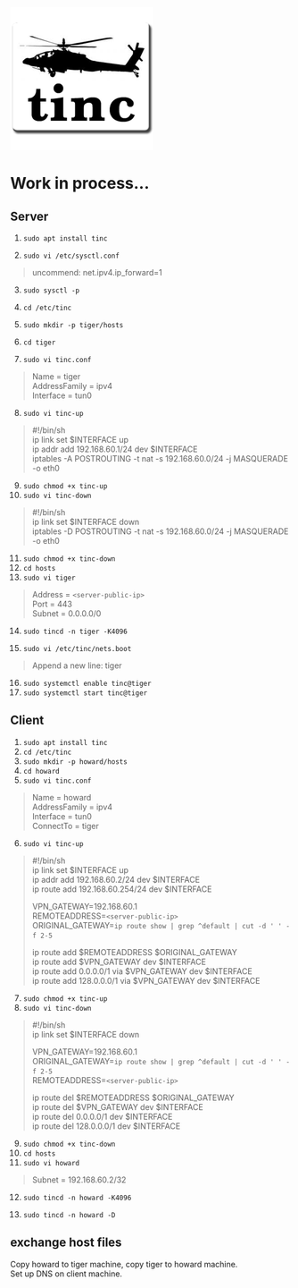 ![picture](tinc-icon.png)

# Work in process...
  
## Server

1. `sudo apt install tinc`

2. `sudo vi /etc/sysctl.conf`

> uncommend: net.ipv4.ip_forward=1

3. `sudo sysctl -p`


4. `cd /etc/tinc`
5. `sudo mkdir -p tiger/hosts`
6. `cd tiger`
7. `sudo vi tinc.conf`

> Name = tiger  
> AddressFamily = ipv4  
> Interface = tun0  

8. `sudo vi tinc-up`

> #!/bin/sh  
> ip link set $INTERFACE up  
> ip addr add 192.168.60.1/24 dev $INTERFACE  
> iptables -A POSTROUTING -t nat -s 192.168.60.0/24 -j MASQUERADE -o eth0  

9. `sudo chmod +x tinc-up`
10. `sudo vi tinc-down`

> #!/bin/sh  
> ip link set $INTERFACE down  
> iptables -D POSTROUTING -t nat -s 192.168.60.0/24 -j MASQUERADE -o eth0  

11. `sudo chmod +x tinc-down`
12. `cd hosts`
13. `sudo vi tiger`

> Address = `<server-public-ip>`  
> Port = 443  
> Subnet = 0.0.0.0/0  

14. `sudo tincd -n tiger -K4096`

15. `sudo vi /etc/tinc/nets.boot`

> Append a new line: tiger  

16. `sudo systemctl enable tinc@tiger`
17. `sudo systemctl start tinc@tiger`


## Client

1. `sudo apt install tinc`
2. `cd /etc/tinc`
3. `sudo mkdir -p howard/hosts`
4. `cd howard`
5. `sudo vi tinc.conf`

> Name = howard  
> AddressFamily = ipv4  
> Interface = tun0  
> ConnectTo = tiger  

6. `sudo vi tinc-up`

> #!/bin/sh  
> ip link set $INTERFACE up  
> ip addr add 192.168.60.2/24 dev $INTERFACE  
> ip route add 192.168.60.254/24 dev $INTERFACE  
>   
> VPN_GATEWAY=192.168.60.1  
> REMOTEADDRESS=`<server-public-ip>`  
> ORIGINAL_GATEWAY=`ip route show | grep ^default | cut -d ' ' -f 2-5`  
>   
> ip route add $REMOTEADDRESS $ORIGINAL_GATEWAY  
> ip route add $VPN_GATEWAY dev $INTERFACE  
> ip route add 0.0.0.0/1 via $VPN_GATEWAY dev $INTERFACE  
> ip route add 128.0.0.0/1 via $VPN_GATEWAY dev $INTERFACE  

7. `sudo chmod +x tinc-up`
8. `sudo vi tinc-down`

> #!/bin/sh  
> ip link set $INTERFACE down  
>   
> VPN_GATEWAY=192.168.60.1  
> ORIGINAL_GATEWAY=`ip route show | grep ^default | cut -d ' ' -f 2-5`  
> REMOTEADDRESS=`<server-public-ip>`  
>   
> ip route del $REMOTEADDRESS $ORIGINAL_GATEWAY  
> ip route del $VPN_GATEWAY dev $INTERFACE  
> ip route del 0.0.0.0/1 dev $INTERFACE  
> ip route del 128.0.0.0/1 dev $INTERFACE  

9. `sudo chmod +x tinc-down`
10. `cd hosts`
11. `sudo vi howard`

> Subnet = 192.168.60.2/32  

12. `sudo tincd -n howard -K4096`


13. `sudo tincd -n howard -D`


## exchange host files
Copy howard to tiger machine, copy tiger to howard machine.  
Set up DNS on client machine.
